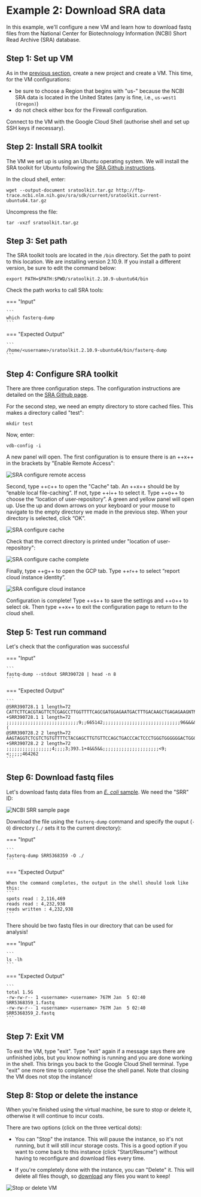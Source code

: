 # Example 2: Download SRA data

In this example, we'll configure a new VM and learn how to download fastq files from the National Center for Biotechnology Information (NCBI) Short Read Archive (SRA) database.

## Step 1: Set up VM

As in the [previous section](./gcp2.md), create a new project and create a VM. This time, for the VM configurations:

- be sure to choose a Region that begins with "us-" because the NCBI SRA data is located in the United States (any is fine, i.e., `us-west1 (Oregon)`)
- do not check either box for the Firewall configuration.

Connect to the VM with the Google Cloud Shell (authorise shell and set up SSH keys if necessary).


## Step 2: Install SRA toolkit

The VM we set up is using an Ubuntu operating system. We will install the SRA toolkit for Ubuntu following the [SRA Github instructions](https://github.com/ncbi/sra-tools/wiki/02.-Installing-SRA-Toolkit).

In the cloud shell, enter:

```
wget --output-document sratoolkit.tar.gz http://ftp-trace.ncbi.nlm.nih.gov/sra/sdk/current/sratoolkit.current-ubuntu64.tar.gz
```

Uncompress the file:

```
tar -vxzf sratoolkit.tar.gz
```

## Step 3: Set path

The SRA toolkit tools are located in the `/bin` directory. Set the path to point to this location. We are installing version 2.10.9. If you install a different version, be sure to edit the command below:

```
export PATH=$PATH:$PWD/sratoolkit.2.10.9-ubuntu64/bin
```

Check the path works to call SRA tools:

=== "Input"

    ```
    which fasterq-dump
    ```

=== "Expected Output"

    ```
    /home/<username>/sratoolkit.2.10.9-ubuntu64/bin/fasterq-dump
    ```

## Step 4: Configure SRA toolkit

There are three configuration steps. The configuration instructions are detailed on the [SRA Github page](https://github.com/ncbi/sra-tools/wiki/03.-Quick-Toolkit-Configuration).

For the second step, we need an empty directory to store cached files. This makes a directory called "test":

```
mkdir test
```

Now, enter:

```
vdb-config -i
```

A new panel will open. The first configuration is to ensure there is an ++x++ in the brackets by "Enable Remote Access":

![](./gcp_images/sra_config1.png "SRA configure remote access")

Second, type ++c++ to open the "Cache" tab. An ++x++ should be by “enable local file-caching”. If not, type ++i++ to select it. Type ++o++ to choose the “location of user-repository”. A green and yellow panel will open up. Use the up and down arrows on your keyboard or your mouse to navigate to the empty directory we made in the previous step.  When your directory is selected, click “OK”.

![](./gcp_images/sra_config2.png "SRA configure cache")

Check that the correct directory is printed under "location of user-repository":

![](./gcp_images/sra_config3.png "SRA configure cache complete")

Finally, type ++g++ to open the GCP tab. Type ++r++ to select “report cloud instance identity”.

![](./gcp_images/sra_config4.png "SRA configure cloud instance")

Configuration is complete! Type ++s++ to save the settings and ++o++ to select ok. Then type ++x++ to exit the configuration page to return to the cloud shell.

## Step 5: Test run command

Let's check that the configuration was successful

=== "Input"

    ```
    fastq-dump --stdout SRR390728 | head -n 8
    ```

=== "Expected Output"

    ```
    @SRR390728.1 1 length=72
    CATTCTTCACGTAGTTCTCGAGCCTTGGTTTTCAGCGATGGAGAATGACTTTGACAAGCTGAGAGAAGNTNC
    +SRR390728.1 1 length=72
    ;;;;;;;;;;;;;;;;;;;;;;;;;;;9;;665142;;;;;;;;;;;;;;;;;;;;;;;;;;;;;96&&&&(
    @SRR390728.2 2 length=72
    AAGTAGGTCTCGTCTGTGTTTTCTACGAGCTTGTGTTCCAGCTGACCCACTCCCTGGGTGGGGGGACTGGGT
    +SRR390728.2 2 length=72
    ;;;;;;;;;;;;;;;;;4;;;;3;393.1+4&&5&&;;;;;;;;;;;;;;;;;;;;;<9;<;;;;;464262
    ```

## Step 6: Download fastq files

Let's download fastq data files from an [*E. coli* sample](https://www.ncbi.nlm.nih.gov/sra/SRR5368359). We need the "SRR" ID:

![](./gcp_images/sra_example_sample.png "NCBI SRR sample page")

Download the file using the `fasterq-dump` command and specify the ouput (`-O`) directory (`./` sets it to the current directory):

=== "Input"

    ```
    fasterq-dump SRR5368359 -O ./
    ```

=== "Expected Output"

    When the command completes, the output in the shell should look like this:
    ```
    spots read : 2,116,469
    reads read : 4,232,938
    reads written : 4,232,938
    ```

There should be two fastq files in our directory that can be used for analysis!

=== "Input"

    ```
    ls -lh
    ```

=== "Expected Output"

    ```
    total 1.5G
    -rw-rw-r-- 1 <username> <username> 767M Jan  5 02:40 SRR5368359_1.fastq
    -rw-rw-r-- 1 <username> <username> 767M Jan  5 02:40 SRR5368359_2.fastq
    ```

## Step 7: Exit VM

To exit the VM, type "exit". Type "exit" again if a message says there are unfinished jobs, but you know nothing is running and you are done working in the shell. This brings you back to the Google Cloud Shell terminal. Type "exit" one more time to completely close the shell panel. Note that closing the VM does not stop the instance!

## Step 8: Stop or delete the instance

When you're finished using the virtual machine, be sure to stop or delete it, otherwise it will continue to incur costs.

There are two options (click on the three vertical dots):

- You can "Stop" the instance. This will pause the instance, so it's not running, but it will still incur storage costs. This is a good option if you want to come back to this instance (click "Start/Resume") without having to reconfigure and download files every time.

- If you're completely done with the instance, you can "Delete" it. This will delete all files though, so [download](./gcp3.md#files-to-bucket) any files you want to keep!

![](./gcp_images/gcp_vmstop.png "Stop or delete VM")

